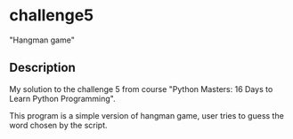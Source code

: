 # challenge5
"Hangman game"

## Description
My solution to the challenge 5 from course "Python Masters: 16 Days to Learn Python Programming".

This program is a simple version of hangman game, user tries to guess the word chosen by the script.
